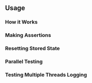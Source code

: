 ## Usage

### How it Works

### Making Assertions

### Resetting Stored State

### Parallel Testing

### Testing Multiple Threads Logging

